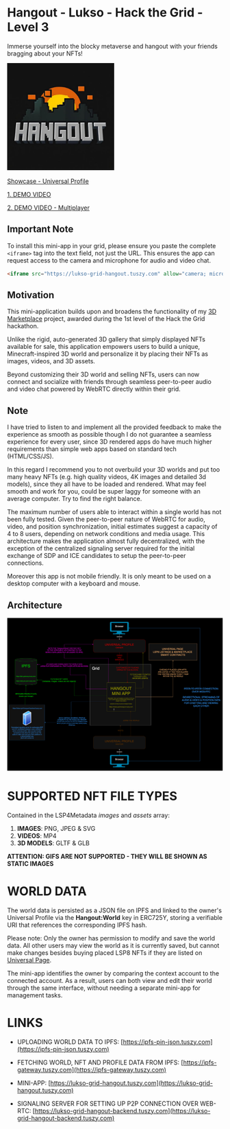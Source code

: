 # Hangout - Lukso - Hack the Grid - Level 3

Immerse yourself into the blocky metaverse and hangout with your friends bragging about your NFTs!

<img src="logo.jpg" alt="logo" height="250"/>

[Showcase - Universal Profile](https://universaleverything.io/0xabb60bBc5D2F01fEce7aeF4eAa1A41B3c440Be53?assetGroup=grid)

[1. DEMO VIDEO](https://youtu.be/_xUwnW1zgiI)

[2. DEMO VIDEO - Multiplayer](https://youtu.be/NbCwuWxaT6U)

## Important Note

To install this mini-app in your grid, please ensure you paste the complete ``<iframe>`` tag into the text field, not just the URL. This ensures the app can request access to the camera and microphone for audio and video chat.

```html
<iframe src="https://lukso-grid-hangout.tuszy.com" allow="camera; microphone"></iframe>
```

## Motivation
This mini-application builds upon and broadens the functionality of my [3D Marketplace](https://github.com/Tuszy/lukso-grid-marketplace) project, awarded during the 1st level of the Hack the Grid hackathon.

Unlike the rigid, auto-generated 3D gallery that simply displayed NFTs available for sale, this application empowers users to build a unique, Minecraft-inspired 3D world and personalize it by placing their NFTs as images, videos, and 3D assets.

Beyond customizing their 3D world and selling NFTs, users can now connect and socialize with friends through seamless peer-to-peer audio and video chat powered by WebRTC directly within their grid.

## Note

I have tried to listen to and implement all the provided feedback to make the experience as smooth as possible though I do not guarantee a seamless experience for every user, since 3D rendered apps do have much higher requirements than simple web apps based on standard tech (HTML/CSS/JS).

In this regard I recommend you to not overbuild your 3D worlds and put too many heavy NFTs (e.g. high quality videos, 4K images and detailed 3d models), since they all have to be loaded and rendered. What may feel smooth and work for you, could be super laggy for someone with an average computer. Try to find the right balance.

The maximum number of users able to interact within a single world has not been fully tested. Given the peer-to-peer nature of WebRTC for audio, video, and position synchronization, initial estimates suggest a capacity of 4 to 8 users, depending on network conditions and media usage. This architecture makes the application almost fully decentralized, with the exception of the centralized signaling server required for the initial exchange of SDP and ICE candidates to setup the peer-to-peer connections.

Moreover this app is not mobile friendly. It is only meant to be used on a desktop computer with a keyboard and mouse.

## Architecture

<img src="arch.png" alt="architecture"/>

# SUPPORTED NFT FILE TYPES

Contained in the LSP4Metadata *images* and *assets* array:
1. **IMAGES**: PNG, JPEG & SVG
2. **VIDEOS**: MP4
3. **3D MODELS**: GLTF & GLB

**ATTENTION: GIFS ARE NOT SUPPORTED - THEY WILL BE SHOWN AS STATIC IMAGES**

# WORLD DATA

The world data is persisted as a JSON file on IPFS and linked to the owner's Universal Profile via the **Hangout:World** key in ERC725Y, storing a verifiable URI that references the corresponding IPFS hash.

Please note: Only the owner has permission to modify and save the world data. All other users may view the world as it is currently saved, but cannot make changes besides buying placed LSP8 NFTs if they are listed on [Universal Page](https://universal.page/).

The mini-app identifies the owner by comparing the context account to the connected account. As a result, users can both view and edit their world through the same interface, without needing a separate mini-app for management tasks.

# LINKS

- UPLOADING WORLD DATA TO IPFS: [https://ipfs-pin-json.tuszy.com](https://ipfs-pin-json.tuszy.com)

- FETCHING WORLD, NFT AND PROFILE DATA FROM IPFS: [https://ipfs-gateway.tuszy.com](https://ipfs-gateway.tuszy.com)

- MINI-APP: [https://lukso-grid-hangout.tuszy.com](https://lukso-grid-hangout.tuszy.com)

- SIGNALING SERVER FOR SETTING UP P2P CONNECTION OVER WEB-RTC: [https://lukso-grid-hangout-backend.tuszy.com](https://lukso-grid-hangout-backend.tuszy.com)
